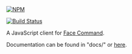 [![NPM](https://nodei.co/npm/face-command-client.png)](https://nodei.co/npm/face-command-client/)

[![Build Status](https://travis-ci.org/znetstar/face-command-client.svg?branch=master)](https://travis-ci.org/znetstar/face-command-client)

A JavaScript client for [Face Command](https://github.com/znetstar/face-command).

Documentation can be found in "docs/" or [here](https://face-command-client.docs.zacharyboyd.nyc).
